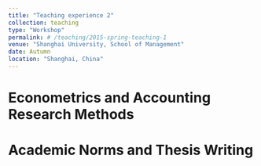 ```yaml
---
title: "Teaching experience 2"
collection: teaching
type: "Workshop"
permalink: # /teaching/2015-spring-teaching-1
venue: "Shanghai University, School of Management"
date: Autumn
location: "Shanghai, China"
---
```



Econometrics and Accounting Research Methods
======

Academic Norms and Thesis Writing
======

